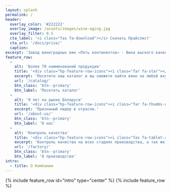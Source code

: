 ```yaml
---
layout: splash
permalink: /
header:
  overlay_color: '#222222'
  overlay_image: /assets/images/wine-aging.jpg
  overlay_filter: 0.5
  cta_label: '<i class="fas fa-download"></i> Скачать Прайслист'
  cta_url: '/docs/price/'
  caption:
excerpt: 'Завод виноградных вин «Пять континентов» - Вина выского качеста от лучших производителей по всему миру.'
feature_row:
  -
    alt: 'Более 70 наименований продукции'
    title: '<div class="hp-feature-row-icons"><i class="far fa-star"></i></div> Более 70 наименований продукции'
    excerpt: 'Посетите наш каталог и вы сможете найти вино на любой вкус.'
    url: '/catalog/'
    btn_class: 'btn--primary'
    btn_label: 'Посетить каталог'
  -
    alt: '9 лет на рынке Беларуси'
    title: '<div class="hp-feature-row-icons"><i class="far fa-thumbs-up"></i></div> 9 лет на рынке Беларуси'
    excerpt: 'Признаный лидер в отрасли.'
    url: '/about-us/'
    btn_class: 'btn--primary'
    btn_label: 'О нас'
  -
    alt: 'Контроль качества'
    title: '<div class="hp-feature-row-icons"><i class="fas fa-tablet-alt"></i></div> Контроль качества'
    excerpt: 'Контроль качества на всех стадиях производства, а так же самые современные технологии.'
    url: '/factory/'
    btn_class: 'btn--primary'
    btn_label: 'О производстве'
intro:
  - title: О Компании
---
```

{% include feature_row id="intro" type="center" %}
{% include feature_row %}
